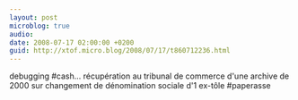 ```yaml
---
layout: post
microblog: true
audio: 
date: 2008-07-17 02:00:00 +0200
guid: http://xtof.micro.blog/2008/07/17/t860712236.html
---
```

debugging #cash... récupération au tribunal de commerce d'une archive de 2000 sur changement de dénomination sociale d'1 ex-tôle #paperasse

